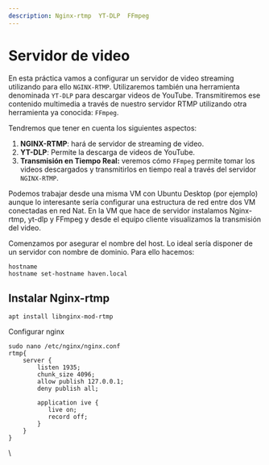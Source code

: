 ```yaml
---
description: Nginx-rtmp  YT-DLP  FFmpeg
---
```


# Servidor de video

En esta práctica vamos a configurar un servidor de video streaming utilizando para ello  `NGINX-RTMP`. Utilizaremos también una herramienta denominada `YT-DLP` para descargar videos de YouTube. Transmitiremos ese contenido multimedia a través de nuestro servidor RTMP utilizando otra herramienta ya conocida: `FFmpeg`.

Tendremos que tener en cuenta los siguientes aspectos:

1. **NGINX-RTMP**: hará de servidor de streaming de video.
2. **YT-DLP**: Permite la descarga de videos de YouTube.
3. **Transmisión en Tiempo Real:** veremos cómo `FFmpeg` permite tomar los videos descargados y transmitirlos en tiempo real a través del servidor `NGINX-RTMP`.

Podemos trabajar desde una misma VM con Ubuntu Desktop (por ejemplo) aunque lo interesante sería configurar una estructura de red entre dos VM conectadas en red Nat. En la VM que hace de servidor instalamos Nginx-rtmp, yt-dlp y FFmpeg y desde el equipo cliente visualizamos la transmisión del video.

Comenzamos por asegurar el nombre del host. Lo ideal sería disponer de un servidor con nombre de dominio. Para ello hacemos:

```
hostname
hostname set-hostname haven.local
```



## Instalar Nginx-rtmp

```
apt install libnginx-mod-rtmp
```



Configurar nginx

```
sudo nano /etc/nginx/nginx.conf
rtmp{
    server {
        listen 1935;
        chunk_size 4096;
        allow publish 127.0.0.1;
        deny publish all;
        
        application ive {
           live on;
           record off;
        }
    }
}
```



\
